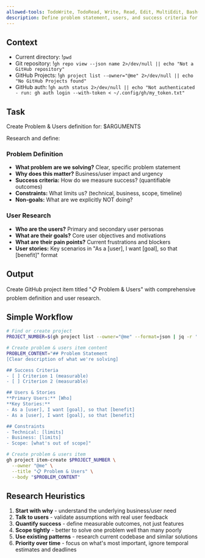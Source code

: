 ```yaml
---
allowed-tools: TodoWrite, TodoRead, Write, Read, Edit, MultiEdit, Bash(git *), Bash(gh *), Glob, Grep, LS, WebFetch, WebSearch, Task, mcp__codeloops__*
description: Define problem statement, users, and success criteria for a feature request
---
```


## Context

- Current directory: !`pwd`
- Git repository: !`gh repo view --json name 2>/dev/null || echo "Not a GitHub repository"`
- GitHub Projects: !`gh project list --owner="@me" 2>/dev/null || echo "No GitHub Projects found"`
- GitHub auth: !`gh auth status 2>/dev/null || echo "Not authenticated - run: gh auth login --with-token < ~/.config/gh/my_token.txt"`

## Task

Create Problem & Users definition for: $ARGUMENTS

Research and define:

### Problem Definition
- **What problem are we solving?** Clear, specific problem statement
- **Why does this matter?** Business/user impact and urgency
- **Success criteria:** How do we measure success? (quantifiable outcomes)
- **Constraints:** What limits us? (technical, business, scope, timeline)
- **Non-goals:** What are we explicitly NOT doing?

### User Research
- **Who are the users?** Primary and secondary user personas
- **What are their goals?** Core user objectives and motivations  
- **What are their pain points?** Current frustrations and blockers
- **User stories:** Key scenarios in "As a [user], I want [goal], so that [benefit]" format

## Output

Create GitHub project item titled "📋 Problem & Users" with comprehensive problem definition and user research.

## Simple Workflow

```bash
# Find or create project
PROJECT_NUMBER=$(gh project list --owner="@me" --format=json | jq -r '.[0].number' 2>/dev/null)

# Create problem & users item content
PROBLEM_CONTENT="## Problem Statement
[Clear description of what we're solving]

## Success Criteria
- [ ] Criterion 1 (measurable)
- [ ] Criterion 2 (measurable)

## Users & Stories
**Primary Users:** [Who]
**Key Stories:**
- As a [user], I want [goal], so that [benefit]
- As a [user], I want [goal], so that [benefit]

## Constraints
- Technical: [limits]
- Business: [limits]  
- Scope: [what's out of scope]"

# Create problem & users item
gh project item-create $PROJECT_NUMBER \
  --owner "@me" \
  --title "📋 Problem & Users" \
  --body "$PROBLEM_CONTENT"
```

## Research Heuristics

1. **Start with why** - understand the underlying business/user need
2. **Talk to users** - validate assumptions with real user feedback
3. **Quantify success** - define measurable outcomes, not just features
4. **Scope tightly** - better to solve one problem well than many poorly
5. **Use existing patterns** - research current codebase and similar solutions
6. **Priority over time** - focus on what's most important, ignore temporal estimates and deadlines